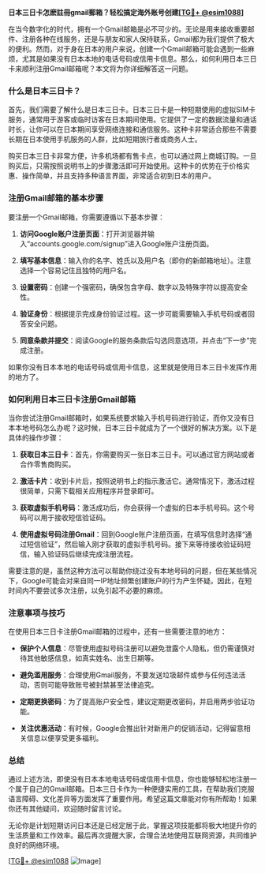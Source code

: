 **日本三日卡怎麽註冊gmail郵箱？轻松搞定海外账号创建[[TG💪+ @esim1088](https://t.me/s/esim1088)]**

在当今数字化的时代，拥有一个Gmail邮箱是必不可少的。无论是用来接收重要邮件、注册各种在线服务，还是与朋友和家人保持联系，Gmail都为我们提供了极大的便利。然而，对于身在日本的用户来说，创建一个Gmail邮箱可能会遇到一些麻烦，尤其是如果没有日本本地的电话号码或信用卡信息。那么，如何利用日本三日卡来顺利注册Gmail邮箱呢？本文将为你详细解答这一问题。

### 什么是日本三日卡？

首先，我们需要了解什么是日本三日卡。日本三日卡是一种短期使用的虚拟SIM卡服务，通常用于游客或临时访客在日本期间使用。它提供了一定的数据流量和通话时长，让你可以在日本期间享受网络连接和通信服务。这种卡非常适合那些不需要长期在日本使用手机服务的人群，比如短期旅行者或商务人士。

购买日本三日卡非常方便，许多机场都有售卡点，也可以通过网上商城订购。一旦购买后，只需按照说明书上的步骤激活即可开始使用。这种卡的优势在于价格实惠、操作简单，并且支持多种语言界面，非常适合初到日本的用户。

### 注册Gmail邮箱的基本步骤

要注册一个Gmail邮箱，你需要遵循以下基本步骤：

1. **访问Google账户注册页面**：打开浏览器并输入“accounts.google.com/signup”进入Google账户注册页面。
   
2. **填写基本信息**：输入你的名字、姓氏以及用户名（即你的新邮箱地址）。注意选择一个容易记住且独特的用户名。

3. **设置密码**：创建一个强密码，确保包含字母、数字以及特殊字符以提高安全性。

4. **验证身份**：根据提示完成身份验证过程。这一步可能需要输入手机号码或者回答安全问题。

5. **同意条款并提交**：阅读Google的服务条款后勾选同意选项，并点击“下一步”完成注册。

如果你没有日本本地的电话号码或信用卡信息，这里就是使用日本三日卡发挥作用的地方了。

### 如何利用日本三日卡注册Gmail邮箱

当你尝试注册Gmail邮箱时，如果系统要求输入手机号码进行验证，而你又没有日本本地号码怎么办呢？这时候，日本三日卡就成为了一个很好的解决方案。以下是具体的操作步骤：

1. **获取日本三日卡**：首先，你需要购买一张日本三日卡。可以通过官方网站或者合作零售商购买。

2. **激活卡片**：收到卡片后，按照说明书上的指示激活它。通常情况下，激活过程很简单，只需下载相关应用程序并登录即可。

3. **获取虚拟手机号码**：激活成功后，你会获得一个虚拟的日本手机号码。这个号码可以用于接收短信验证码。

4. **使用虚拟号码注册Gmail**：回到Google账户注册页面，在填写信息时选择“通过短信验证”，然后输入刚才获取的虚拟手机号码。接下来等待接收验证码短信，输入验证码后继续完成注册流程。

需要注意的是，虽然这种方法可以帮助你绕过没有本地号码的问题，但在某些情况下，Google可能会对来自同一IP地址频繁创建账户的行为产生怀疑。因此，在短时间内不要尝试多次注册，以免引起不必要的麻烦。

### 注意事项与技巧

在使用日本三日卡注册Gmail邮箱的过程中，还有一些需要注意的地方：

- **保护个人信息**：尽管使用虚拟号码注册可以避免泄露个人隐私，但仍需谨慎对待其他敏感信息，如真实姓名、出生日期等。
  
- **避免滥用服务**：合理使用Gmail服务，不要发送垃圾邮件或参与任何违法活动，否则可能导致账号被封禁甚至法律追究。

- **定期更换密码**：为了提高账户安全性，建议定期更改密码，并启用两步验证功能。

- **关注优惠活动**：有时候，Google会推出针对新用户的促销活动，记得留意相关信息以便享受更多福利。

### 总结

通过上述方法，即使没有日本本地电话号码或信用卡信息，你也能够轻松地注册一个属于自己的Gmail邮箱。日本三日卡作为一种便捷实用的工具，在帮助我们克服语言障碍、文化差异等方面发挥了重要作用。希望这篇文章能对你有所帮助！如果你还有其他疑问，欢迎随时留言讨论。

无论你是计划短期访问日本还是已经定居于此，掌握这项技能都将极大地提升你的生活质量和工作效率。最后再次提醒大家，合理合法地使用互联网资源，共同维护良好的网络环境。

[[TG💪+ @esim1088](https://t.me/s/esim1088) ![Image](https://i.postimg.cc/4NQfJmqS/Snipaste-2025-05-13-00-14-12.png)]